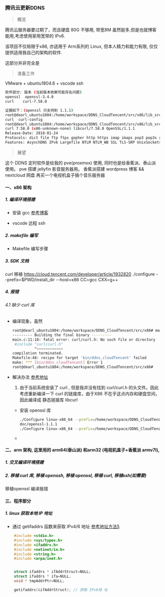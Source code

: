### 腾讯云更新DDNS

> 概览

 腾讯云服务器要过期了，而且硬盘 80G 不够用, 带宽8M 虽然挺多,但是也就博客能用,考虑使用家用宽带的 IPv6.

 该项目不仅局限于x86, 亦适用于 Arm系列的 Linux, 但本人精力和能力有限, 仅仅提供适用我自己的架构的软件.

这部分并非完全是

> 准备工作


VMware + ubuntu1804.6 + vscode ssh
```bash
软件部分: 版本 (当前版本依赖可能存在问题)
openssl  openssl-3.4.0
curl	curl-7.58.0

证据如下：(openssl 只支持到 1.1.1)
root@dearl_ubuntu1804:/home/workspace/DDNS_CloudTencent/src/x86/lib_src/curl-7.58.0/install_dir/bin# ls
curl  curl-config
root@dearl_ubuntu1804:/home/workspace/DDNS_CloudTencent/src/x86/lib_src/curl-7.58.0/install_dir/bin# ./curl --version
curl 7.58.0 (x86-unknown-none) libcurl/7.58.0 OpenSSL/1.1.1
Release-Date: 2018-01-24
Protocols: dict file ftp ftps gopher http https imap imaps pop3 pop3s rtsp smb smbs smtp smtps telnet tftp
Features: AsynchDNS IPv6 Largefile NTLM NTLM_WB SSL TLS-SRP UnixSockets HTTPS-proxy

```


> 展望

这个 DDNS 定时软件是给我的 pve(proxmox) 使用,
同时也是给香蕉派、泰山派使用。
pve 搭建 jellyfin 影音服务器用。
香蕉派搭建 wordpress 博客 && nextcloud 网盘
再买一个电视机盒子搞个音乐服务器




#### 一、x86 架构

##### 1. 编译环境搭建

- 安装 gcc  [参考博客](https://blog.csdn.net/qq_39366020/article/details/106434094)





- vscode 远程 ssh



##### 2. makefile 编写

- Makefile 编写步骤


##### 3. SDK 文档

curl 移植 https://cloud.tencent.com/developer/article/1932820
./configure --prefix=$PWD/install_dir --host=x86 CC=gcc CXX=g++

##### 4. 报错



###### 4.1 缺少 curl 库

- 编译现象，虽然

  ```bash
  root@dearl_ubuntu1804:/home/workspace/DDNS_CloudTencent/src/x86# make
  --------- Building the final binary ---------
  main.c:11:10: fatal error: curl/curl.h: No such file or directory
   #include "curl/curl.h"
            ^~~~~~~~~~~~~
  compilation terminated.
  Makefile:48: recipe for target 'bin/ddns_cloudTencent' failed
  make: *** [bin/ddns_cloudTencent] Error 1
  root@dearl_ubuntu1804:/home/workspace/DDNS_CloudTencent/src/x86#
  ```

- 解决办法 [参考地址](https://blog.icrystal.top/archives/10.html)

  1. 由于当前系统安装了 curl , 但是我并没有找到 curl/curl.h 的头文件。因此考虑重新编译一下 curl 的链接库，由于X86 不在乎这点内存和硬盘空间，因此编译成 静态链接库 libcurl

  - 安装 openssl 库

    ```bash
    ./Configure linux-x86_64 --prefix=/home/workspace/DDNS_CloudTencent/src/x86/lib_src/openssl-3.4.0/install_dir
    doc/openssl-1.1.1
    ./Configure linux-x86_64 --prefix=/home/workspace/DDNS_CloudTencent/src/x86/lib_src/openssl-1.1.1/install_dir
    ```

  -








#### 二、arm 架构, 这里用的 arm64(泰山派) 和arm32 (电视机盒子+香蕉派 armv7l),

##### 1. 交叉编译环境搭建


##### 2. 移植 curl 库, 移植 openssh, 移植 openssl, 移植 curl, 移植ssh(如需要)
移植openssl 编译报错



#### 三、程序部分

##### 1. linux 获取本地 IP 地址
- 通过 getifaddrs 函数来获取 IPv4/6 地址 [参考地址方法5](https://blog.csdn.net/zhongmushu/article/details/89944990)
```cpp
    #include <stdio.h>
    #include <sys/types.h>
    #include <ifaddrs.h>
    #include <netinet/in.h>
    #include <string.h>
    #include <arpa/inet.h>


    struct ifaddrs * ifAddrStruct=NULL;
    struct ifaddrs * ifa=NULL;
    void * tmpAddrPtr=NULL;

    getifaddrs(&ifAddrStruct); // 获取 IPv6地 址


````



